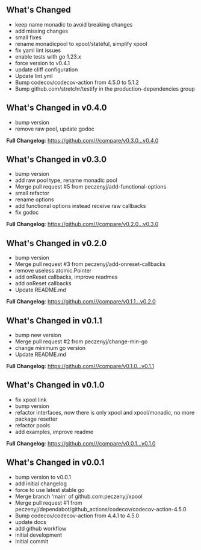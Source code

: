 ## What's Changed
* keep name monadic to avoid breaking changes
* add missing changes
* small fixes
* rename monadicpool to xpool/stateful, simplify xpool
* fix yaml lint issues
* enable tests with go 1.23.x
* force version to v0.4.1
* update cliff configuration
* Update lint.yml
* Bump codecov/codecov-action from 4.5.0 to 5.1.2
* Bump github.com/stretchr/testify in the production-dependencies group

## What's Changed in v0.4.0
* bump version
* remove raw pool, update godoc

**Full Changelog**: https://github.com///compare/v0.3.0...v0.4.0

## What's Changed in v0.3.0
* bump version
* add raw pool type, rename monadic pool
* Merge pull request #5 from peczenyj/add-functional-options
* small refactor
* rename options
* add functional options instead receive raw callbacks
* fix godoc

**Full Changelog**: https://github.com///compare/v0.2.0...v0.3.0

## What's Changed in v0.2.0
* bump version
* Merge pull request #3 from peczenyj/add-onreset-callbacks
* remove useless atomic.Pointer
* add onReset callbacks, improve readmes
* add onReset callbacks
* Update README.md

**Full Changelog**: https://github.com///compare/v0.1.1...v0.2.0

## What's Changed in v0.1.1
* bump new version
* Merge pull request #2 from peczenyj/change-min-go
* change minimum go version
* Update README.md

**Full Changelog**: https://github.com///compare/v0.1.0...v0.1.1

## What's Changed in v0.1.0
* fix xpool link
* bump version
* refactor interfaces, now there is only xpool and xpool/monadic, no more package resetter
* refactor pools
* add examples, improve readme

**Full Changelog**: https://github.com///compare/v0.0.1...v0.1.0

## What's Changed in v0.0.1
* bump version to v0.0.1
* add initial changelog
* force to use latest stable go
* Merge branch 'main' of github.com:peczenyj/xpool
* Merge pull request #1 from peczenyj/dependabot/github_actions/codecov/codecov-action-4.5.0
* Bump codecov/codecov-action from 4.4.1 to 4.5.0
* update docs
* add github workflow
* initial development
* Initial commit

<!-- generated by git-cliff -->
